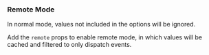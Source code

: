 ### Remote Mode

In normal mode, values not included in the options will be ignored.

Add the `remote` props to enable remote mode, in which values will be cached and filtered to only dispatch events.
